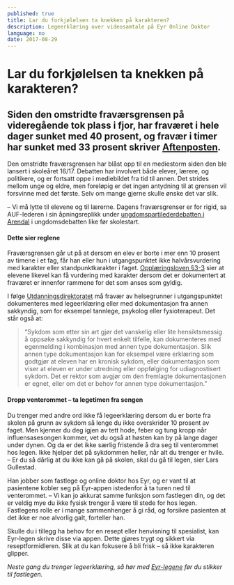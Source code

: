 ```yaml
---
published: true
title: Lar du forkjølelsen ta knekken på karakteren?
description: Legeerklæring over videosamtale på Eyr Online Doktor
language: no
date: 2017-08-29
---
```


# Lar du forkjølelsen ta knekken på karakteren?

## Siden den omstridte fraværsgrensen på videregående tok plass i fjor, har fraværet i hele dager sunket med 40 prosent, og fravær i timer har sunket med 33 prosent skriver [Aftenposten](https://www.aftenposten.no/meninger/debatt/i/7r4mV/En-fravarsgrense-som-virker--Torbjorn-Roe-Isaksen). 


Den omstridte fraværsgrensen har blåst opp til en mediestorm siden den ble lansert i skoleåret 16/17. Debatten har involvert både elever, lærere, og politikere, og er fortsatt oppe i mediebildet fra tid til annen. Det strides mellom unge og eldre, men foreløpig er det ingen antydning til at grensen vil forsvinne med det første. Selv om mange gjerne skulle ønske det var slik. 

– Vi må lytte til elevene og til lærerne. Dagens fraværsgrenser er for rigid, sa AUF-lederen i sin åpningsreplikk under [ungdomspartilederdebatten i Arendal](https://www.aftenposten.no/meninger/sid/i/QLm5P/Ungdomspartilederdebatten-Morgendagens-toppolitikere-om-fravarsgrense_-oljeboring-og-velferdskutt) i ungdomsdebatten like før skolestart. 


#### Dette sier reglene 

Fraværsgrensen går ut på at dersom en elev er borte i mer enn 10 prosent av timene i et fag, får han eller hun i utgangspunktet ikke halvårsvurdering med karakter eller standpunktkarakter i faget. [Opplæringsloven §3-3](https://lovdata.no/dokument/SF/forskrift/2006-06-23-724/KAPITTEL_4#KAPITTEL_4) sier at elevene likevel kan få vurdering med karakter dersom det er dokumentert at fraværet er innenfor rammene for det som anses som gyldig. 

I følge [Utdanningsdirektoratet](https://www.udir.no/regelverk-og-tilsyn/finn-regelverk/etter-tema/Vitnemal/fravarsgrense---udir-3-2016/hva-omfattes-av-fravarsgrensen/#skal-fravaret-unntas-ma-det-dokumenteres) må fravær av helsegrunner i utgangspunktet dokumenteres med legeerklæring eller med dokumentasjon fra annen sakkyndig, som for eksempel tannlege, psykolog eller fysioterapeut. Det står også at: 

> “Sykdom som etter sin art gjør det vanskelig eller lite hensiktsmessig å oppsøke sakkyndig for hvert enkelt tilfelle, kan dokumenteres med egenmelding i kombinasjon med annen type dokumentasjon. Slik annen type dokumentasjon kan for eksempel være erklæring som godtgjør at eleven har en kronisk sykdom, eller dokumentasjon som viser at eleven er under utredning eller oppfølging for udiagnostisert sykdom. Det er rektor som avgjør om den fremlagte dokumentasjonen er egnet, eller om det er behov for annen type dokumentasjon.”


#### Dropp venterommet – ta legetimen fra sengen

Du trenger med andre ord ikke få legeerklæring dersom du er borte fra skolen på grunn av sykdom så lenge du ikke overskrider 10 prosent av faget. Men kjenner du deg igjen av tett hode, feber og tung kropp når influensasesongen kommer, vet du også at høsten kan by på lange dager under dynen. Og da er det ikke særlig fristende å dra seg til venterommet hos legen. Ikke hjelper det på sykdommen heller, når alt du trenger er hvile. 
– Er du så dårlig at du ikke kan gå på skolen, skal du gå til legen, sier Lars Gullestad. 

Han jobber som fastlege og online doktor hos Eyr, og er vant til at pasientene kobler seg på Eyr-appen istedenfor å ta turen ned til venterommet. 
– Vi kan jo akkurat samme funksjon som fastlegen din, og det er veldig mye du ikke fysisk trenger å være til stede for hos legen. Fastlegens rolle er i mange sammenhenger å gi råd, og forsikre pasienten at det ikke er noe alvorlig galt, forteller han. 

Skulle du i tillegg ha behov for en resept eller henvisning til spesialist, kan Eyr-legen skrive disse via appen. Dette gjøres trygt og sikkert via reseptformidleren. Slik at du kan fokusere å bli frisk – så ikke karakteren glipper. 


*Neste gang du trenger legeerklæring, så hør med* [*Eyr-legene*](https://eyr.md/no/) *før du stikker til fastlegen.* 
